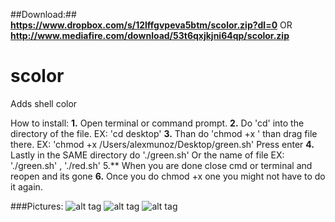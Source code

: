 ##Download:## **https://www.dropbox.com/s/12lffgvpeva5btm/scolor.zip?dl=0** OR **http://www.mediafire.com/download/53t6qxjkjni64qp/scolor.zip**
# scolor
Adds shell color

How to install: 
**1.** Open terminal or command prompt.
**2.** Do 'cd' into the directory of the file. EX: 'cd desktop'
**3.** Than do 'chmod +x ' than drag file there. EX: 'chmod +x /Users/alexmunoz/Desktop/green.sh' Press enter
**4.**  Lastly in the SAME directory do './green.sh' Or the name of file EX: './green.sh' ,  './red.sh'
5.**  When you are done close cmd or terminal and reopen and its gone
**6.**  Once you do chmod +x one you might not have to do it again.

###Pictures:
![alt tag](http://i.imgur.com/XmDCBjW.png)
![alt tag](http://i.imgur.com/OQi8jiE.png)
![alt tag](http://i.imgur.com/HeD1uZO.png)
